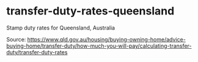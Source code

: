 # transfer-duty-rates-queensland
Stamp duty rates for Queensland, Australia

Source: https://www.qld.gov.au/housing/buying-owning-home/advice-buying-home/transfer-duty/how-much-you-will-pay/calculating-transfer-duty/transfer-duty-rates
